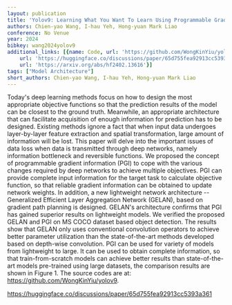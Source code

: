 ```yaml
---
layout: publication
title: 'Yolov9: Learning What You Want To Learn Using Programmable Gradient Information'
authors: Chien-yao Wang, I-hau Yeh, Hong-yuan Mark Liao
conference: No Venue
year: 2024
bibkey: wang2024yolov9
additional_links: [{name: Code, url: 'https://github.com/WongKinYiu/yolov9'}, {name: Code,
    url: 'https://huggingface.co/discussions/paper/65d755fea92913cc5393a361'}, {name: Paper,
    url: 'https://arxiv.org/abs/hf2402.13616'}]
tags: ["Model Architecture"]
short_authors: Chien-yao Wang, I-hau Yeh, Hong-yuan Mark Liao
---
```

Today's deep learning methods focus on how to design the most appropriate objective functions so that the prediction results of the model can be closest to the ground truth. Meanwhile, an appropriate architecture that can facilitate acquisition of enough information for prediction has to be designed. Existing methods ignore a fact that when input data undergoes layer-by-layer feature extraction and spatial transformation, large amount of information will be lost. This paper will delve into the important issues of data loss when data is transmitted through deep networks, namely information bottleneck and reversible functions. We proposed the concept of programmable gradient information (PGI) to cope with the various changes required by deep networks to achieve multiple objectives. PGI can provide complete input information for the target task to calculate objective function, so that reliable gradient information can be obtained to update network weights. In addition, a new lightweight network architecture -- Generalized Efficient Layer Aggregation Network (GELAN), based on gradient path planning is designed. GELAN's architecture confirms that PGI has gained superior results on lightweight models. We verified the proposed GELAN and PGI on MS COCO dataset based object detection. The results show that GELAN only uses conventional convolution operators to achieve better parameter utilization than the state-of-the-art methods developed based on depth-wise convolution. PGI can be used for variety of models from lightweight to large. It can be used to obtain complete information, so that train-from-scratch models can achieve better results than state-of-the-art models pre-trained using large datasets, the comparison results are shown in Figure 1. The source codes are at: https://github.com/WongKinYiu/yolov9.

https://huggingface.co/discussions/paper/65d755fea92913cc5393a361